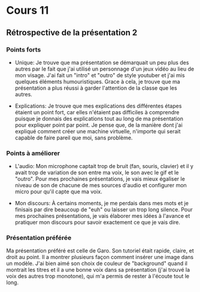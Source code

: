 # Cours 11
## Rétrospective de la présentation 2

### Points forts
* Unique: Je trouve que ma présentation se démarquait un peu plus des autres par le fait que j'ai utilisé un personnage d'un jeux vidéo au lieu de mon visage. J'ai fait un "intro" et "outro" de style youtuber et j'ai mis quelques éléments humouristiques. Grace à cela, je trouve que ma présentation a plus réussi à garder l'attention de la classe que les autres. 

* Explications: Je trouve que mes explications des différentes étapes étaient un point fort, car elles n'étaient pas difficiles à comprendre puisque je donnais des explications tout au long de ma présentation pour expliquer point par point.
Je pense que, de la manière dont j'ai expliqué comment créer une machine virtuelle, n'importe qui serait capable de faire pareil que moi, sans problème.

### Points à améliorer
* L'audio: Mon microphone captait trop de bruit (fan, souris, clavier) et il y avait trop de variation de son entre ma voix, le son avec le gif et le "outro".
  Pour mes prochaines présentations, je vais mieux égaliser le niveau de son de chacune de mes sources d'audio et configurer mon micro pour qu'il capte que ma voix.

* Mon discours: À certains moments, je me perdais dans mes mots et je finisais par dire beaucoup de "euh" ou laisser un trop long silence.
  Pour mes prochaines présentations, je vais élaborer mes idées à l'avance et pratiquer mon discours pour savoir exactement ce que je vais dire. 

### Présentation préférée

Ma présentation préféré est celle de Garo. 
Son tutoriel était rapide, claire, et droit au point. Il a montrer plusieurs façon comment insérer une image dans un modèle.
J'ai bien aimé son choix de couleur de "background" quand il montrait les titres et il a une bonne voix dans sa présentation (j'ai trouvé la voix des autres trop monotone), qui m'a permis de rester à l'écoute tout le long. 
